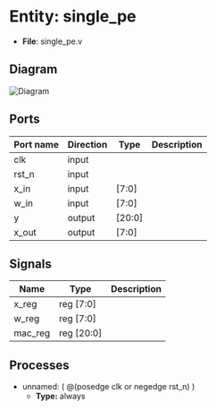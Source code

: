 
# Entity: single_pe 
- **File**: single_pe.v

## Diagram
![Diagram](single_pe.svg "Diagram")
## Ports

| Port name | Direction | Type   | Description |
| --------- | --------- | ------ | ----------- |
| clk       | input     |        |             |
| rst_n     | input     |        |             |
| x_in      | input     | [7:0]  |             |
| w_in      | input     | [7:0]  |             |
| y         | output    | [20:0] |             |
| x_out     | output    | [7:0]  |             |

## Signals

| Name    | Type       | Description |
| ------- | ---------- | ----------- |
| x_reg   | reg [7:0]  |             |
| w_reg   | reg [7:0]  |             |
| mac_reg | reg [20:0] |             |

## Processes
- unnamed: ( @(posedge clk or negedge rst_n) )
  - **Type:** always
